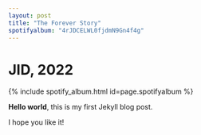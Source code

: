 ```yaml
---
layout: post
title: "The Forever Story"
spotifyalbum: "4rJDCELWL0fjdmN9Gn4f4g"
---
```


# JID, 2022

{% include spotify_album.html id=page.spotifyalbum %}



**Hello world**, this is my first Jekyll blog post.

I hope you like it!